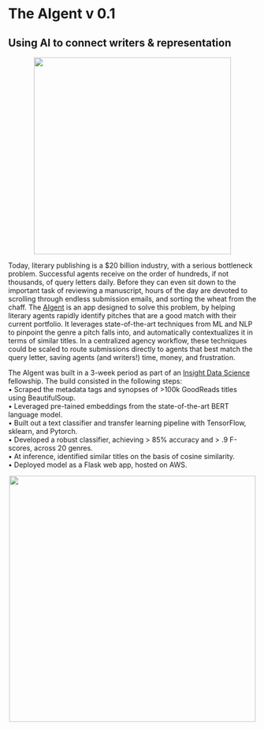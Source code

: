# The AIgent v 0.1

## Using AI to connect writers & representation

<p align="center"><img src="https://raw.githubusercontent.com/moralwintertiger/flask-agent-v1/master/images/01_agent.png" width="400"></p>

Today, literary publishing is a $20 billion industry, with a serious bottleneck problem. Successful agents receive on the order of hundreds, if not thousands, of query letters daily. Before they can even sit down to the important task of reviewing a manuscript, hours of the day are devoted to scrolling through endless submission emails, and sorting the wheat from the chaff. The <a href="http://www.insilicoveritas.net:5000/">AIgent</a> is an app designed to solve this problem, by helping literary agents rapidly identify pitches that are a good match with their current portfolio. It leverages state-of-the-art techniques from ML and NLP to pinpoint the genre a pitch falls into, and automatically contextualizes it in terms of similar titles. In a centralized agency workflow, these techniques could be scaled to route submissions directly to agents that best match the query letter, saving agents (and writers!) time, money, and frustration.

The AIgent was built in a 3-week period as part of an <a href="https://www.insightdatascience.com/">Insight Data Science</a> fellowship. The build consisted in the following steps:<br>
• Scraped the metadata tags and synopses of >100k GoodReads titles using BeautifulSoup.<br>
• Leveraged pre-tained embeddings from the state-of-the-art BERT language model.<br>
• Built out a text classifier and transfer learning pipeline with TensorFlow, sklearn, and Pytorch.<br>
• Developed a robust classifier, achieving > 85% accuracy and > .9 F-scores, across 20 genres.<br>
• At inference, identified similar titles on the basis of cosine similarity.<br>
• Deployed model as a Flask web app, hosted on AWS.<br>

<p align="center"><img src="https://raw.githubusercontent.com/moralwintertiger/flask-agent-v1/master/images/slide_02_workflow.png" width="500"></p>
